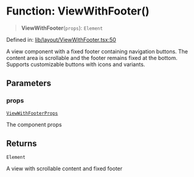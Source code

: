 # Function: ViewWithFooter()

> **ViewWithFooter**(`props`): `Element`

Defined in: [lib/layout/ViewWithFooter.tsx:50](https://github.com/aldesgroup/goaldn/blob/850e22fffd19501920628173674ada43cba9a29a/lib/layout/ViewWithFooter.tsx#L50)

A view component with a fixed footer containing navigation buttons.
The content area is scrollable and the footer remains fixed at the bottom.
Supports customizable buttons with icons and variants.

## Parameters

### props

[`ViewWithFooterProps`](../type-aliases/ViewWithFooterProps.md)

The component props

## Returns

`Element`

A view with scrollable content and fixed footer
